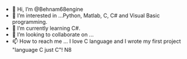 - 👋 Hi, I’m @Behnam68engine
- 👀 I’m interested in ...Python, Matlab, C, C# and Visual Basic programming. 
- 🌱 I’m currently learning C#.
- 💞️ I’m looking to collaborate on ...
- 📫 How to reach me ...
I love C language and I wrote my first project "language C just C"!
N8
<!---
Behnam68engine/Behnam68engine is a ✨ special ✨ repository because its `README.md` (this file) appears on your GitHub profile.
You can click the Preview link to take a look at your changes.
--->
